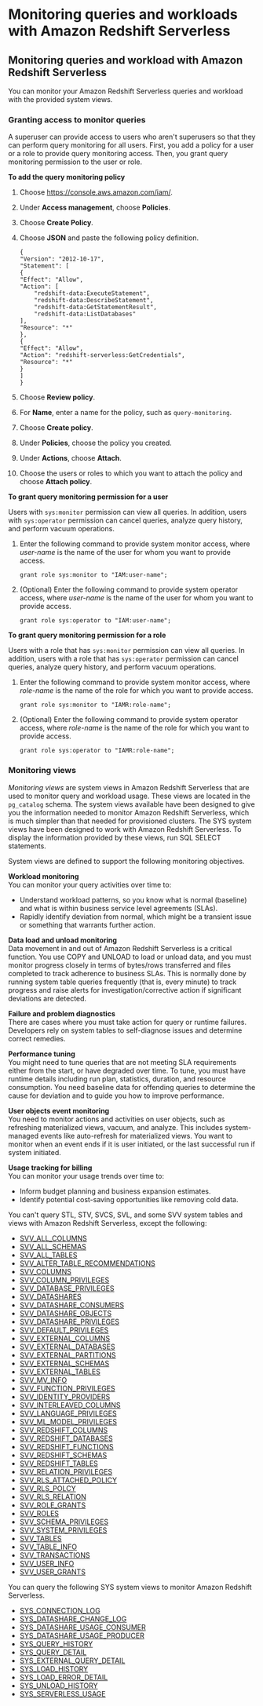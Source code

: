 # Monitoring queries and workloads with Amazon Redshift Serverless<a name="serverless-monitoring"></a>

## Monitoring queries and workload with Amazon Redshift Serverless<a name="serverless-monitoring-overview"></a>

You can monitor your Amazon Redshift Serverless queries and workload with the provided system views\. 

### Granting access to monitor queries<a name="serverless-monitor-access"></a>

A superuser can provide access to users who aren't superusers so that they can perform query monitoring for all users\. First, you add a policy for a user or a role to provide query monitoring access\. Then, you grant query monitoring permission to the user or role\. 

**To add the query monitoring policy**

1. Choose [https://console\.aws\.amazon\.com/iam/](https://console.aws.amazon.com/iam/)\.

1. Under **Access management**, choose **Policies**\.

1. Choose **Create Policy**\.

1. Choose **JSON** and paste the following policy definition\.

   ```
   {
   "Version": "2012-10-17",
   "Statement": [
   {
   "Effect": "Allow",
   "Action": [
       "redshift-data:ExecuteStatement",
       "redshift-data:DescribeStatement",
       "redshift-data:GetStatementResult",
       "redshift-data:ListDatabases"
   ],
   "Resource": "*"
   },
   {
   "Effect": "Allow",
   "Action": "redshift-serverless:GetCredentials",
   "Resource": "*"
   }
   ]
   }
   ```

1. Choose **Review policy**\.

1. For **Name**, enter a name for the policy, such as `query-monitoring`\.

1. Choose **Create policy**\.

1. Under **Policies**, choose the policy you created\.

1. Under **Actions**, choose **Attach**\.

1. Choose the users or roles to which you want to attach the policy and choose **Attach policy**\.

**To grant query monitoring permission for a user**

Users with `sys:monitor` permission can view all queries\. In addition, users with `sys:operator` permission can cancel queries, analyze query history, and perform vacuum operations\.

1. Enter the following command to provide system monitor access, where *user\-name* is the name of the user for whom you want to provide access\.

   ```
   grant role sys:monitor to "IAM:user-name";
   ```

1. \(Optional\) Enter the following command to provide system operator access, where *user\-name* is the name of the user for whom you want to provide access\.

   ```
   grant role sys:operator to "IAM:user-name";
   ```

**To grant query monitoring permission for a role**

Users with a role that has `sys:monitor` permission can view all queries\. In addition, users with a role that has `sys:operator` permission can cancel queries, analyze query history, and perform vacuum operations\.

1. Enter the following command to provide system monitor access, where *role\-name* is the name of the role for which you want to provide access\.

   ```
   grant role sys:monitor to "IAMR:role-name";
   ```

1. \(Optional\) Enter the following command to provide system operator access, where *role\-name* is the name of the role for which you want to provide access\.

   ```
   grant role sys:operator to "IAMR:role-name";
   ```

### Monitoring views<a name="serverless_views-monitoring"></a>

*Monitoring views* are system views in Amazon Redshift Serverless that are used to monitor query and workload usage\. These views are located in the `pg_catalog` schema\. The system views available have been designed to give you the information needed to monitor Amazon Redshift Serverless, which is much simpler than that needed for provisioned clusters\. The SYS system views have been designed to work with Amazon Redshift Serverless\. To display the information provided by these views, run SQL SELECT statements\.

System views are defined to support the following monitoring objectives\.

**Workload monitoring**  
You can monitor your query activities over time to:  
+ Understand workload patterns, so you know what is normal \(baseline\) and what is within business service level agreements \(SLAs\)\.
+ Rapidly identify deviation from normal, which might be a transient issue or something that warrants further action\.

**Data load and unload monitoring**  
Data movement in and out of Amazon Redshift Serverless is a critical function\. You use COPY and UNLOAD to load or unload data, and you must monitor progress closely in terms of bytes/rows transferred and files completed to track adherence to business SLAs\. This is normally done by running system table queries frequently \(that is, every minute\) to track progress and raise alerts for investigation/corrective action if significant deviations are detected\.

**Failure and problem diagnostics**  
There are cases where you must take action for query or runtime failures\. Developers rely on system tables to self\-diagnose issues and determine correct remedies\.

**Performance tuning**  
You might need to tune queries that are not meeting SLA requirements either from the start, or have degraded over time\. To tune, you must have runtime details including run plan, statistics, duration, and resource consumption\. You need baseline data for offending queries to determine the cause for deviation and to guide you how to improve performance\.

**User objects event monitoring**  
You need to monitor actions and activities on user objects, such as refreshing materialized views, vacuum, and analyze\. This includes system\-managed events like auto\-refresh for materialized views\. You want to monitor when an event ends if it is user initiated, or the last successful run if system initiated\.

**Usage tracking for billing**  
You can monitor your usage trends over time to:  
+ Inform budget planning and business expansion estimates\.
+ Identify potential cost\-saving opportunities like removing cold data\.

You can't query STL, STV, SVCS, SVL, and some SVV system tables and views with Amazon Redshift Serverless, except the following: 
+ [SVV\_ALL\_COLUMNS](https://docs.aws.amazon.com/redshift/latest/dg/r_SVV_ALL_COLUMNS.html) 
+ [SVV\_ALL\_SCHEMAS](https://docs.aws.amazon.com/redshift/latest/dg/r_SVV_ALL_SCHEMAS.html) 
+ [SVV\_ALL\_TABLES](https://docs.aws.amazon.com/redshift/latest/dg/r_SVV_ALL_TABLES.html) 
+ [SVV\_ALTER\_TABLE\_RECOMMENDATIONS](https://docs.aws.amazon.com/redshift/latest/dg/r_SVV_ALTER_TABLE_RECOMMENDATIONS.html) 
+ [SVV\_COLUMNS](https://docs.aws.amazon.com/redshift/latest/dg/r_SVV_COLUMNS.html) 
+ [SVV\_COLUMN\_PRIVILEGES](https://docs.aws.amazon.com/redshift/latest/dg/r_SVV_COLUMN_PRIVILEGES.html) 
+ [SVV\_DATABASE\_PRIVILEGES](https://docs.aws.amazon.com/redshift/latest/dg/r_SVV_DATABASE_PRIVILEGES.html) 
+ [SVV\_DATASHARES](https://docs.aws.amazon.com/redshift/latest/dg/r_SVV_DATASHARES.html) 
+ [SVV\_DATASHARE\_CONSUMERS](https://docs.aws.amazon.com/redshift/latest/dg/r_SVV_DATASHARE_CONSUMERS.html) 
+ [SVV\_DATASHARE\_OBJECTS](https://docs.aws.amazon.com/redshift/latest/dg/r_SVV_DATASHARE_OBJECTS.html) 
+ [SVV\_DATASHARE\_PRIVILEGES](https://docs.aws.amazon.com/redshift/latest/dg/r_SVV_DATASHARE_PRIVILEGES.html) 
+ [SVV\_DEFAULT\_PRIVILEGES](https://docs.aws.amazon.com/redshift/latest/dg/r_SVV_DEFAULT_PRIVILEGES.html) 
+ [SVV\_EXTERNAL\_COLUMNS](https://docs.aws.amazon.com/redshift/latest/dg/r_SVV_EXTERNAL_COLUMNS.html) 
+ [SVV\_EXTERNAL\_DATABASES](https://docs.aws.amazon.com/redshift/latest/dg/r_SVV_EXTERNAL_DATABASES.html) 
+ [SVV\_EXTERNAL\_PARTITIONS](https://docs.aws.amazon.com/redshift/latest/dg/r_SVV_EXTERNAL_PARTITIONS.html) 
+ [SVV\_EXTERNAL\_SCHEMAS](https://docs.aws.amazon.com/redshift/latest/dg/r_SVV_EXTERNAL_SCHEMAS.html) 
+ [SVV\_EXTERNAL\_TABLES](https://docs.aws.amazon.com/redshift/latest/dg/r_SVV_EXTERNAL_TABLES.html) 
+ [SVV\_MV\_INFO](https://docs.aws.amazon.com/redshift/latest/dg/r_SVV_MV_INFO.html) 
+ [SVV\_FUNCTION\_PRIVILEGES](https://docs.aws.amazon.com/redshift/latest/dg/r_SVV_FUNCTION_PRIVILEGES.html) 
+ [SVV\_IDENTITY\_PROVIDERS](https://docs.aws.amazon.com/redshift/latest/dg/r_SVV_IDENTITY_PROVIDERS.html) 
+ [SVV\_INTERLEAVED\_COLUMNS](https://docs.aws.amazon.com/redshift/latest/dg/r_SVV_INTERLEAVED_COLUMNS.html) 
+ [SVV\_LANGUAGE\_PRIVILEGES](https://docs.aws.amazon.com/redshift/latest/dg/r_SVV_LANGUAGE_PRIVILEGES.html) 
+ [SVV\_ML\_MODEL\_PRIVILEGES](https://docs.aws.amazon.com/redshift/latest/dg/r_SVV_ML_MODEL_PRIVILEGES.html) 
+ [SVV\_REDSHIFT\_COLUMNS](https://docs.aws.amazon.com/redshift/latest/dg/r_SVV_REDSHIFT_COLUMNS.html) 
+ [SVV\_REDSHIFT\_DATABASES](https://docs.aws.amazon.com/redshift/latest/dg/r_SVV_REDSHIFT_DATABASES.html) 
+ [SVV\_REDSHIFT\_FUNCTIONS](https://docs.aws.amazon.com/redshift/latest/dg/r_SVV_REDSHIFT_FUNCTIONS.html) 
+ [SVV\_REDSHIFT\_SCHEMAS](https://docs.aws.amazon.com/redshift/latest/dg/r_SVV_REDSHIFT_SCHEMAS.html) 
+ [SVV\_REDSHIFT\_TABLES](https://docs.aws.amazon.com/redshift/latest/dg/r_SVV_REDSHIFT_TABLES.html) 
+ [SVV\_RELATION\_PRIVILEGES](https://docs.aws.amazon.com/redshift/latest/dg/r_SVV_RELATION_PRIVILEGES.html) 
+ [SVV\_RLS\_ATTACHED\_POLICY](https://docs.aws.amazon.com/redshift/latest/dg/r_SVV_RLS_ATTACHED_POLICY.html) 
+ [SVV\_RLS\_POLCY](https://docs.aws.amazon.com/redshift/latest/dg/r_SVV_RLS_POLCY.html) 
+ [SVV\_RLS\_RELATION](https://docs.aws.amazon.com/redshift/latest/dg/r_SVV_RLS_RELATION.html) 
+ [SVV\_ROLE\_GRANTS](https://docs.aws.amazon.com/redshift/latest/dg/r_SVV_ROLE_GRANTS.html) 
+ [SVV\_ROLES](https://docs.aws.amazon.com/redshift/latest/dg/r_SVV_ROLES.html) 
+ [SVV\_SCHEMA\_PRIVILEGES](https://docs.aws.amazon.com/redshift/latest/dg/r_SVV_SCHEMA_PRIVILEGES.html) 
+ [SVV\_SYSTEM\_PRIVILEGES](https://docs.aws.amazon.com/redshift/latest/dg/r_SVV_SYSTEM_PRIVILEGES.html) 
+ [SVV\_TABLES](https://docs.aws.amazon.com/redshift/latest/dg/r_SVV_TABLES.html) 
+ [SVV\_TABLE\_INFO](https://docs.aws.amazon.com/redshift/latest/dg/r_SVV_TABLE_INFO.html) 
+ [SVV\_TRANSACTIONS](https://docs.aws.amazon.com/redshift/latest/dg/r_SVV_TRANSACTIONS.html) 
+ [SVV\_USER\_INFO](https://docs.aws.amazon.com/redshift/latest/dg/r_SVV_USER_INFO.html) 
+ [SVV\_USER\_GRANTS](https://docs.aws.amazon.com/redshift/latest/dg/r_SVV_USER_GRANTS.html) 

You can query the following SYS system views to monitor Amazon Redshift Serverless\. 
+ [SYS\_CONNECTION\_LOG](https://docs.aws.amazon.com/redshift/latest/dg/SYS_CONNECTION_LOG.html)
+ [SYS\_DATASHARE\_CHANGE\_LOG](https://docs.aws.amazon.com/redshift/latest/dg/SYS_DATASHARE_CHANGE_LOG.html)
+ [SYS\_DATASHARE\_USAGE\_CONSUMER](https://docs.aws.amazon.com/redshift/latest/dg/SYS_DATASHARE_USAGE_CONSUMER.html)
+ [SYS\_DATASHARE\_USAGE\_PRODUCER](https://docs.aws.amazon.com/redshift/latest/dg/SYS_DATASHARE_USAGE_PRODUCER.html)
+ [SYS\_QUERY\_HISTORY](https://docs.aws.amazon.com/redshift/latest/dg/SYS_QUERY_HISTORY.html)
+ [SYS\_QUERY\_DETAIL](https://docs.aws.amazon.com/redshift/latest/dg/SYS_QUERY_DETAIL.html)
+ [SYS\_EXTERNAL\_QUERY\_DETAIL](https://docs.aws.amazon.com/redshift/latest/dg/SYS_EXTERNAL_QUERY_DETAIL.html)
+ [SYS\_LOAD\_HISTORY](https://docs.aws.amazon.com/redshift/latest/dg/SYS_LOAD_HISTORY.html)
+ [SYS\_LOAD\_ERROR\_DETAIL](https://docs.aws.amazon.com/redshift/latest/dg/SYS_LOAD_ERROR_DETAIL.html)
+ [SYS\_UNLOAD\_HISTORY](https://docs.aws.amazon.com/redshift/latest/dg/SYS_UNLOAD_HISTORY.html)
+ [SYS\_SERVERLESS\_USAGE](https://docs.aws.amazon.com/redshift/latest/dg/SYS_SERVERLESS_USAGE.html)